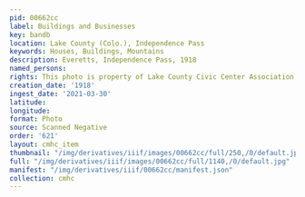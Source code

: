 ```yaml
---
pid: 00662cc
label: Buildings and Businesses
key: bandb
location: Lake County (Colo.), Independence Pass
keywords: Houses, Buildings, Mountains
description: Everetts, Independence Pass, 1918
named_persons: 
rights: This photo is property of Lake County Civic Center Association.
creation_date: '1918'
ingest_date: '2021-03-30'
latitude: 
longitude: 
format: Photo
source: Scanned Negative
order: '621'
layout: cmhc_item
thumbnail: "/img/derivatives/iiif/images/00662cc/full/250,/0/default.jpg"
full: "/img/derivatives/iiif/images/00662cc/full/1140,/0/default.jpg"
manifest: "/img/derivatives/iiif/00662cc/manifest.json"
collection: cmhc
---
```

